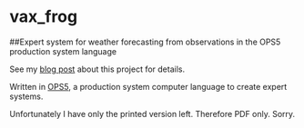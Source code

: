 # vax_frog
##Expert system for weather forecasting from observations in the OPS5 production system language

See my [blog post](https://lardel.li/2024/03/first-encounter-with-ai.html) about this project for details.

Written in [OPS5](https://en.wikipedia.org/wiki/OPS5), a production system computer language to create expert systems.

Unfortunately I have only the printed version left. Therefore PDF only. Sorry.
